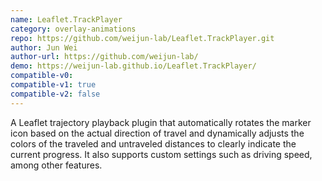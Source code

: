 ```yaml
---
name: Leaflet.TrackPlayer
category: overlay-animations
repo: https://github.com/weijun-lab/Leaflet.TrackPlayer.git
author: Jun Wei
author-url: https://github.com/weijun-lab/
demo: https://weijun-lab.github.io/Leaflet.TrackPlayer/
compatible-v0:
compatible-v1: true
compatible-v2: false
---
```


A Leaflet trajectory playback plugin that automatically rotates the marker icon based on the actual direction of travel and dynamically adjusts the colors of the traveled and untraveled distances to clearly indicate the current progress. It also supports custom settings such as driving speed, among other features. 

